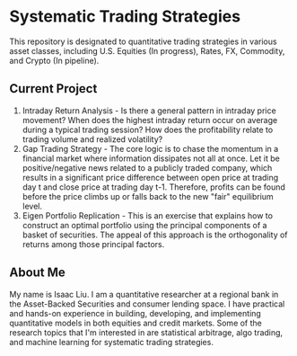 # Systematic Trading Strategies
This repository is designated to quantitative trading strategies in various asset classes, including U.S. Equities (In progress), Rates, FX, Commodity, and Crypto (In pipeline). 

## Current Project
1. Intraday Return Analysis - Is there a general pattern in intraday price movement? When does the highest intraday return occur on average during a typical trading session? How does the profitability relate to trading volume and realized volatility?
2. Gap Trading Strategy - The core logic is to chase the momentum in a financial market where information dissipates not all at once. Let it be positive/negative news related to a publicly traded company, which results in a significant price difference between open price at trading day t and close price at trading day t-1. Therefore, profits can be found before the price climbs up or falls back to the new "fair" equilibrium level.   
3. Eigen Portfolio Replication - This is an exercise that explains how to construct an optimal portfolio using the principal components of a basket of securities. The appeal of this approach is the orthogonality of returns among those principal factors.

## About Me
My name is Isaac Liu. I am a quantitative researcher at a regional bank in the Asset-Backed Securities and consumer lending space. I have practical and hands-on experience in building, developing, and implementing quantitative models in both equities and credit markets. Some of the research topics that I'm interested in are statistical arbitrage, algo trading, and machine learning for systematic trading strategies.
